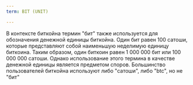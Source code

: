 ```yaml
---
term: BIT (UNIT)

---
```

В контексте биткойна термин "бит" также используется для обозначения денежной единицы биткойна. Один бит равен 100 сатоши, которые представляют собой наименьшую неделимую единицу биткоина. Таким образом, один биткоин равен 1 000 000 бит или 100 000 000 сатоши. Однако использование этого термина в качестве денежной единицы является предметом споров. Большинство пользователей биткойна используют либо "сатоши", либо "btc", но не "бит"
